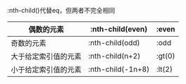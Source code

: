 :nth-child()代替eq，但两者不完全相同

| 偶数的元素 | :nth-child(even) | :even |
| - | - | - |
| 奇数的元素 | :nth-child(odd) | :odd |
| 大于给定索引值的元素 | :nth-child(n+2) | :gt(0) |
| 小于给定索引值的元素 | :nth-child(-1n+8) | :lt(2) |



